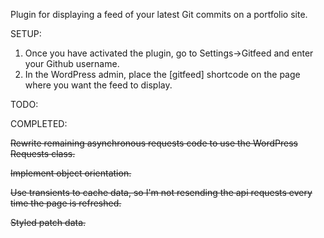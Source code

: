 Plugin for displaying a feed of your latest Git commits on a portfolio site. 

SETUP:
1) Once you have activated the plugin, go to Settings->Gitfeed and enter your Github username.
2) In the WordPress admin, place the [gitfeed] shortcode on the page where you want the feed to display.

TODO:


COMPLETED: 

~~Rewrite remaining asynchronous requests code to use the WordPress Requests class.~~

~~Implement object orientation.~~

~~Use transients to cache data, so I'm not resending the api requests every time the page is refreshed.~~

~~Styled patch data.~~